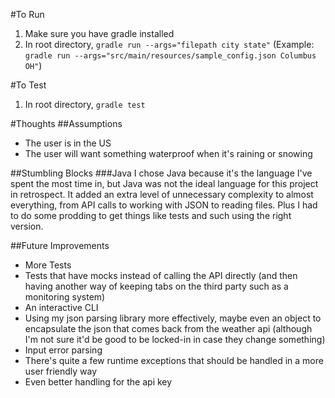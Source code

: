 #To Run
1. Make sure you have gradle installed
2. In root directory, `gradle run --args="filepath city state"` (Example: `gradle run --args="src/main/resources/sample_config.json Columbus OH"`)

#To Test
1. In root directory, `gradle test`

#Thoughts
##Assumptions
- The user is in the US
- The user will want something waterproof when it's raining or snowing

##Stumbling Blocks
###Java
I chose Java because it's the language I've spent the most time in, but Java was not the ideal language for this project in retrospect. It added an extra level of unnecessary complexity to almost everything, from API calls to working with JSON to reading files. Plus I had to do some prodding to get things like tests and such using the right version.

##Future Improvements
- More Tests
- Tests that have mocks instead of calling the API directly (and then having another way of keeping tabs on the third party such as a monitoring system)
- An interactive CLI
- Using my json parsing library more effectively, maybe even an object to encapsulate the json that comes back from the weather api (although I'm not sure it'd be good to be locked-in in case they change something)
- Input error parsing
- There's quite a few runtime exceptions that should be handled in a more user friendly way
- Even better handling for the api key